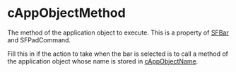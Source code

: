 ﻿# cAppObjectMethod

The method of the application object to execute. This is a property of [SFBar](Class%20SFBar.md) and SFPadCommand.

Fill this in if the action to take when the bar is selected is to call a method of the application object whose name is stored in [cAppObjectName](cAppObjectName.md).
